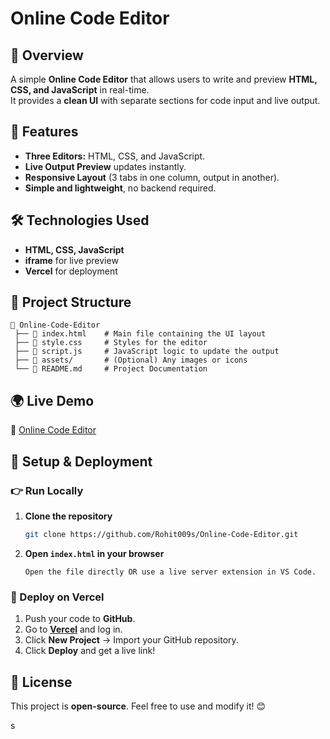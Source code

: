 
# Online Code Editor

## 🌟 Overview
A simple **Online Code Editor** that allows users to write and preview **HTML, CSS, and JavaScript** in real-time.  
It provides a **clean UI** with separate sections for code input and live output.

## 🚀 Features
- **Three Editors:** HTML, CSS, and JavaScript.
- **Live Output Preview** updates instantly.
- **Responsive Layout** (3 tabs in one column, output in another).
- **Simple and lightweight**, no backend required.

## 🛠️ Technologies Used
- **HTML, CSS, JavaScript**
- **iframe** for live preview
- **Vercel** for deployment

## 📂 Project Structure
```
📁 Online-Code-Editor
 ├── 📄 index.html    # Main file containing the UI layout
 ├── 📄 style.css     # Styles for the editor
 ├── 📄 script.js     # JavaScript logic to update the output
 ├── 📁 assets/       # (Optional) Any images or icons
 └── 📄 README.md     # Project Documentation
```

## 🌍 Live Demo
🔗 [Online Code Editor](https://online-code-editorr-rohit.vercel.app/)

## 🔧 Setup & Deployment

### 👉 Run Locally
1. **Clone the repository**  
   ```sh
   git clone https://github.com/Rohit009s/Online-Code-Editor.git
   ```
2. **Open `index.html` in your browser**  
   ```
   Open the file directly OR use a live server extension in VS Code.
   ```

### 🚀 Deploy on Vercel
1. Push your code to **GitHub**.
2. Go to **[Vercel](https://vercel.com/)** and log in.
3. Click **New Project** → Import your GitHub repository.
4. Click **Deploy** and get a live link!

## 📜 License
This project is **open-source**. Feel free to use and modify it! 😊

s

